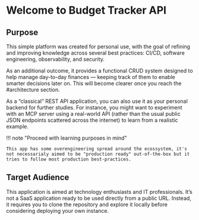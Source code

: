 # Welcome to Budget Tracker API

## Purpose

This simple platform was created for personal use, with the goal of refining and improving knowledge across several best practices: CI/CD, software engineering, observability, and security.

As an additional outcome, it provides a functional CRUD system designed to help manage day-to-day finances — keeping track of them to enable smarter decisions later on. This will become clearer once you reach the #architecture section.

As a “classical” REST API application, you can also use it as your personal backend for further studies. For instance, you might want to experiment with an MCP server using a real-world API (rather than the usual public JSON endpoints scattered across the internet) to learn from a realistic example.

!!! note "Proceed with learning purposes in mind"

    This app has some overengineering spread around the ecossystem, it's not necessarialy aimed to be "production ready" out-of-the-box but it tries to follow most production best-practices.

## Target Audience

This application is aimed at technology enthusiasts and IT professionals. It’s not a SaaS application ready to be used directly from a public URL. Instead, it requires you to clone the repository and explore it locally before considering deploying your own instance.

<script src="https://giscus.app/client.js"
        data-repo="vsantos/budget-tracker-api-v2-discussions"
        data-repo-id="R_kgDOQApX1g"
        data-category="General"
        data-category-id="DIC_kwDOQApX1s4CwhAe"
        data-mapping="pathname"
        data-strict="0"
        data-reactions-enabled="1"
        data-emit-metadata="0"
        data-input-position="top"
        data-theme="preferred_color_scheme"
        data-lang="en"
        crossorigin="anonymous"
        async>
</script>